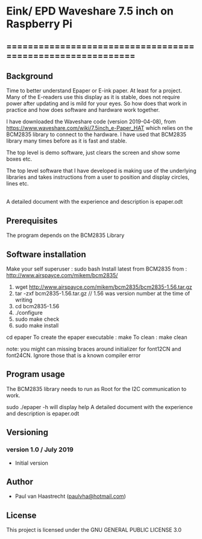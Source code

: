 ﻿# Eink/ EPD Waveshare 7.5 inch on Raspberry Pi
## ===========================================================

## Background
Time to better understand Epaper or E-ink paper. At least for a project.
Many of the E-readers use this display as it is stable, does not require power
after updating and is mild for your eyes.
So how does that work in practice and how does software and hardware work together.

I have downloaded the Waveshare code (version 2019-04-08), from
https://www.waveshare.com/wiki/7.5inch_e-Paper_HAT which relies on
the BCM2835 library to connect to the hardware.
I have used that BCM2835 library many times before as it is fast and stable.

The top level is demo software, just clears the screen and show some boxes etc.

The top level software that I have developed is making use of the
underlying libraries and takes instructions from a user to position
and display circles, lines etc.

<br>A detailed document with the experience and description is epaper.odt

## Prerequisites
The program depends on the BCM2835 Library

## Software installation

Make your self superuser : sudo bash
Install latest from BCM2835 from : http://www.airspayce.com/mikem/bcm2835/

1. wget http://www.airspayce.com/mikem/bcm2835/bcm2835-1.56.tar.gz
2. tar -zxf bcm2835-1.56.tar.gz     // 1.56 was version number at the time of writing
3. cd bcm2835-1.56
4. ./configure
5. sudo make check
6. sudo make install

cd epaper
To create the epaper executable : make
To clean  :   make clean

note: you might can missing braces around initializer for font12CN and font24CN.
Ignore those that is a known compiler error

## Program usage
The BCM2835 library needs to run as Root for the I2C communication to work.

sudo ./epaper -h will display help
A detailed document with the experience and description is epaper.odt

## Versioning
### version 1.0 / July 2019
 * Initial version

## Author
 * Paul van Haastrecht (paulvha@hotmail.com)

## License
This project is licensed under the GNU GENERAL PUBLIC LICENSE 3.0
